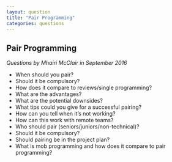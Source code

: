 ```yaml
---
layout: question
title: "Pair Programming"
categories: questions
---
```


<h2>Pair Programming</h2>

<p><em>Questions by Mhairi McClair in September 2016</em></p>

<ul>
<li>When should you pair?</li>
<li>Should it be compulsory?</li>
<li>How does it compare to reviews/single programming?</li>
<li>What are the advantages?</li>
<li>What are the potential downsides?</li>
<li>What tips could you give for a successful pairing?</li>
<li>How can you tell when it’s not working?</li>
<li>How can this work with remote teams?</li>
<li>Who should pair (seniors/juniors/non-technical)? </li>
<li>Should it be compulsory?</li>
<li>Should pairing be in the project plan?</li>
<li>What is mob programming and how does it compare to pair programming?</li>
</ul>
